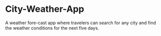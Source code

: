 # City-Weather-App
A weather fore-cast app where travelers can search for any city and find the weather conditions for the next five days.
